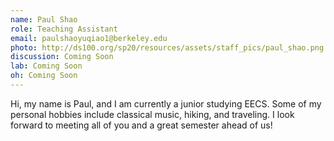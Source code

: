 ```yaml
---
name: Paul Shao
role: Teaching Assistant
email: paulshaoyuqiao1@berkeley.edu
photo: http://ds100.org/sp20/resources/assets/staff_pics/paul_shao.png
discussion: Coming Soon
lab: Coming Soon
oh: Coming Soon
---
```


Hi, my name is Paul, and I am currently a junior studying EECS. Some of my personal hobbies include classical music, hiking, and traveling. I look forward to meeting all of you and a great semester ahead of us!